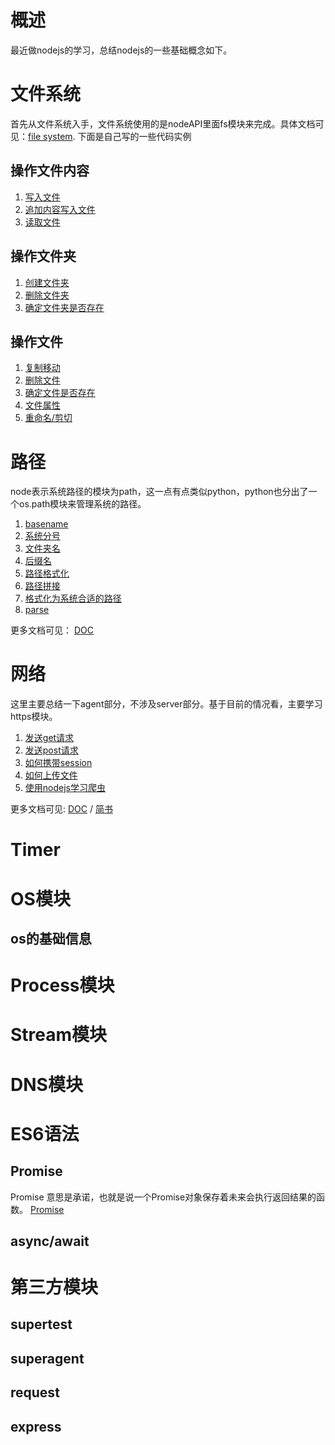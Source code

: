 # 概述
最近做nodejs的学习，总结nodejs的一些基础概念如下。
# 文件系统
首先从文件系统入手，文件系统使用的是nodeAPI里面fs模块来完成。具体文档可见：[file system](https://nodejs.org/dist/latest-v8.x/docs/api/fs.html). 下面是自己写的一些代码实例
## 操作文件内容
1. [写入文件](file/write-file.md)
2. [追加内容写入文件](file/append-content.md)
3. [读取文件](file/read-file.md)

## 操作文件夹
1. [创建文件夹](file/create-dir.md)
2. [删除文件夹](file/delete-dir.md)
3. [确定文件夹是否存在](file/access-dir.md)

## 操作文件
1. [复制移动](file/copy-file.md)
2. [删除文件](file/delete-file.md)
3. [确定文件是否存在](file/access-dir.md)
4. [文件属性](file/state-file.md)
5. [重命名/剪切](file/rename.md)

# 路径
node表示系统路径的模块为path，这一点有点类似python，python也分出了一个os.path模块来管理系统的路径。
1. [basename](path/basename.md)
2. [系统分号](path/delimiter.md)
3. [文件夹名](path/dirname.md)
4. [后缀名](path/extname.md)
5. [路径格式化](path/format.md)
6. [路径拼接](path/join.md)
7. [格式化为系统合适的路径](path/normalize.md)
8. [parse](path/parse.md)

更多文档可见： [DOC](https://nodejs.org/dist/latest-v8.x/docs/api/path.html)

# 网络
这里主要总结一下agent部分，不涉及server部分。基于目前的情况看，主要学习https模块。
1. [发送get请求](https/get.md)
2. [发送post请求](https/post.md)
3. [如何携带session](https/session.md)
4. [如何上传文件](https/upload.md)
5. [使用nodejs学习爬虫](https/spider.md)

更多文档可见: [DOC](https://nodejs.org/dist/latest-v8.x/docs/api/http.html) / [简书](https://www.jianshu.com/p/ab2741f78858)

# Timer 

# OS模块
## os的基础信息

# Process模块

# Stream模块

# DNS模块

# ES6语法
## Promise
Promise 意思是承诺，也就是说一个Promise对象保存着未来会执行返回结果的函数。
[Promise](Promise/read.md)
## async/await


# 第三方模块
## supertest
## superagent
## request
## express
